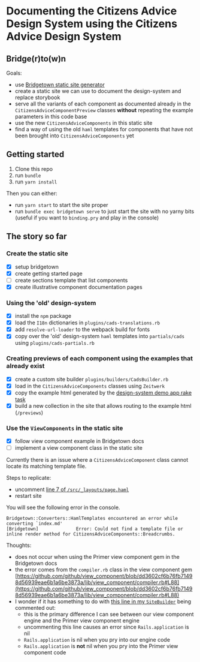 # Documenting the Citizens Advice Design System using the Citizens Advice Design System

## Bridge(r)to(w)n

Goals:

- use [Bridgetown static site generator](https://www.bridgetownrb.com/)
- create a static site we can use to document the design-system and replace storybook
- serve all the variants of each component as documented already in the `CitizensAdviceComponentPreview` classes **without** repeating the example parameters in this code base
- use the new `CitizensAdviceComponents` in this static site
- find a way of using the old `haml` templates for components that have not been brought into `CitizensAdviceComponents` yet

## Getting started

1. Clone this repo
2. run `bundle`
3. run `yarn install`

Then you can either:

- run `yarn start` to start the site proper
- run `bundle exec bridgetown serve` to just start the site with no yarny bits (useful if you want to `binding.pry` and play in the console)

## The story so far

### Create the static site

- [x] setup bridgetown
- [x] create getting started page
- [ ] create sections template that list components
- [x] create illustrative component documentation pages

### Using the 'old' design-system

- [x] install the `npm` package
- [x] load the `I18n` dictionaries in `plugins/cads-translations.rb`
- [x] add `resolve-url-loader` to the webpack build for fonts
- [x] copy over the 'old' design-system `haml` templates into `partials/cads` using `plugins/cads-partials.rb`

### Creating previews of each component using the examples that already exist

- [x] create a custom site builder `plugins/builders/CadsBuilder.rb`
- [x] load in the `CitizensAdviceComponents` classes using `Zeitwerk`
- [x] copy the example html generated by the [design-system demo app rake task](https://github.com/citizensadvice/design-system/blob/experimental/cads-ssg/demo/lib/tasks/generate_examples.rake)
- [x] build a new collection in the site that allows routing to the example html (`/previews`)

### Use the `ViewComponents` in the static site

- [x] follow view component example in Bridgetown docs
- [ ] implement a view component class in the static site

Currently there is an issue where a `CitizensAdviceComponent` class cannot locate its matching template file.

Steps to replicate:

- uncomment [line 7 of `/src/_layouts/page.haml`](https://github.com/davidsauntson/cads/blob/03c7745faf1354cdfd43a705ff87415bcd8e1f7d/src/_layouts/page.haml#L7)
- restart site

You will see the following error in the console.

```
Bridgetown::Converters::HamlTemplates encountered an error while converting `index.md'
[Bridgetown]              Error: Could not find a template file or inline render method for CitizensAdviceComponents::Breadcrumbs.
```

Thoughts:

- does not occur when using the Primer view component gem in the Bridgetown docs
- the error comes from the `compiler.rb` class in the view component gem [https://github.com/github/view_component/blob/dd3602cf6b76fb71498d56939eae6b1a6be3873a/lib/view_component/compiler.rb#L88](https://github.com/github/view_component/blob/dd3602cf6b76fb71498d56939eae6b1a6be3873a/lib/view_component/compiler.rb#L88)
- I wonder if it has something to do with [this line in my `SiteBuilder`](https://github.com/davidsauntson/cads/blob/03c7745faf1354cdfd43a705ff87415bcd8e1f7d/plugins/builders/CadsBuilder.rb#L53) being commented out:
  - this is the primary difference I can see between our view component engine and the Primer view component engine
  - uncommenting this line causes an error since `Rails.application` is nil
  - `Rails.application` is nil when you pry into our engine code
  - `Rails.application` is **not** nil when you pry into the Primer view component code
